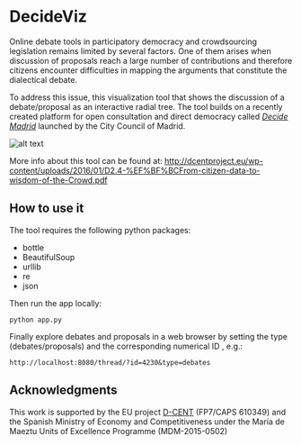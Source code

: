 # DecideViz

Online debate tools in participatory democracy and crowdsourcing legislation remains limited by several factors. One of them arises when discussion of proposals reach a large number of contributions and therefore citizens encounter 
difficulties in mapping the arguments that constitute the dialectical debate. 

To address this issue, this visualization tool that shows the discussion of a debate/proposal as an interactive radial tree. The tool builds on a recently created platform for open consultation and direct democracy called *[Decide Madrid](https://decide.madrid.es/)* launched by the City Council of Madrid. 



![alt text](https://elaragon.files.wordpress.com/2016/01/decidemadrid.png)


More info about this tool can be found at: http://dcentproject.eu/wp-content/uploads/2016/01/D2.4-%EF%BF%BCFrom-citizen-data-to-wisdom-of-the-Crowd.pdf

## How to use it

The tool requires the following python packages:
* bottle
* BeautifulSoup
* urllib
* re
* json

Then run the app locally:

```
python app.py 
```

Finally explore debates and proposals in a web browser by setting the type (debates/proposals) and the corresponding numerical ID , e.g.:
```
http://localhost:8080/thread/?id=4230&type=debates
```




## Acknowledgments
This work is supported by the EU project [D-CENT](http://dcentproject.eu/) (FP7/CAPS 610349) and the Spanish Ministry of Economy and Competitiveness under the María de Maeztu Units of Excellence Programme (MDM-2015-0502) 
